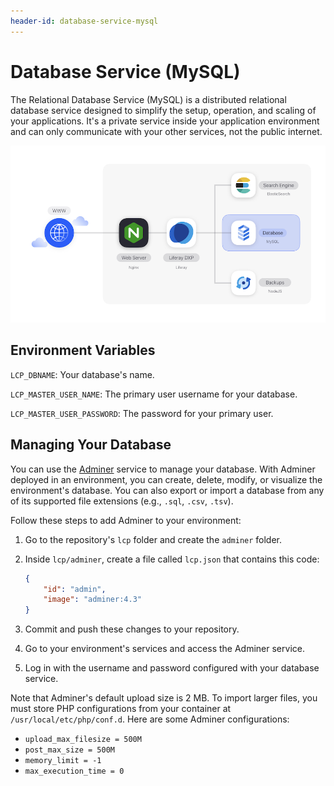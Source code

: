 ```yaml
---
header-id: database-service-mysql
---
```


# Database Service (MySQL)

The Relational Database Service (MySQL) is a distributed relational database
service designed to simplify the setup, operation, and scaling of your
applications. It's a private service inside your application environment and can
only communicate with your other services, not the public internet.

![Figure 1: The Relational Database Service is one of several services available in DXP Cloud.](../../images/services-database.png)

## Environment Variables

`LCP_DBNAME`: Your database's name.

`LCP_MASTER_USER_NAME`: The primary user username for your database.

`LCP_MASTER_USER_PASSWORD`: The password for your primary user.

## Managing Your Database

You can use the 
[Adminer](https://hub.docker.com/_/adminer) 
service to manage your database. With Adminer deployed in an environment, you 
can create, delete, modify, or visualize the environment's database. You can 
also export or import a database from any of its supported file extensions 
(e.g., `.sql`, `.csv`, `.tsv`). 

Follow these steps to add Adminer to your environment: 

1.  Go to the repository's `lcp` folder and create the `adminer` folder.

2.  Inside `lcp/adminer`, create a file called `lcp.json` that contains this 
    code:

    ```json
    {
        "id": "admin",
        "image": "adminer:4.3"
    }
    ```

3.  Commit and push these changes to your repository. 

4.  Go to your environment's services and access the Adminer service. 

5.  Log in with the username and password configured with your database service. 

Note that Adminer's default upload size is 2 MB. To import larger files, you 
must store PHP configurations from your container at 
`/usr/local/etc/php/conf.d`. Here are some Adminer configurations: 

-   `upload_max_filesize = 500M`
-   `post_max_size = 500M`
-   `memory_limit = -1`
-   `max_execution_time = 0`
